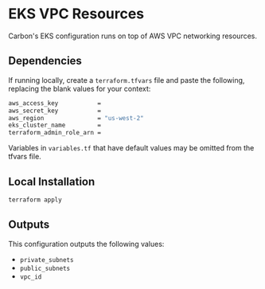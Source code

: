 # EKS VPC Resources

Carbon's EKS configuration runs on top of AWS VPC networking resources.

## Dependencies

If running locally, create a `terraform.tfvars` file and paste the following, replacing the blank values for your context:

``` bash
aws_access_key           =
aws_secret_key           =
aws_region               = "us-west-2"
eks_cluster_name         =
terraform_admin_role_arn =
```

Variables in `variables.tf` that have default values may be omitted from the tfvars file.

## Local Installation

``` bash
terraform apply
```

## Outputs

This configuration outputs the following values:

- `private_subnets`
- `public_subnets`
- `vpc_id`
